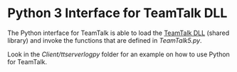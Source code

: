 # Python 3 Interface for TeamTalk DLL

The Python interface for TeamTalk is able to load the [TeamTalk DLL](../TeamTalk_DLL)
(shared library) and invoke the functions that are defined in
*TeamTalk5.py*.

Look in the *Client/ttserverlogpy* folder for an example on how to use
Python for TeamTalk.
